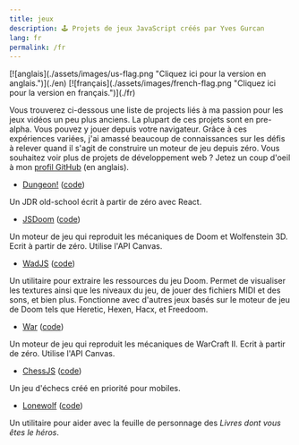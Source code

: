 ```yaml
---
title: jeux
description: 🕹️ Projets de jeux JavaScript créés par Yves Gurcan
lang: fr
permalink: /fr
---
```


<span id="flag">
[![anglais](./assets/images/us-flag.png "Cliquez ici pour la version en anglais.")](./en)
[![français](./assets/images/french-flag.png "Cliquez ici pour la version en français.")](./fr)
</span>

Vous trouverez ci-dessous une liste de projects liés à ma passion pour les jeux vidéos un peu plus anciens. La plupart de ces projets sont en pre-alpha. Vous pouvez y jouer depuis votre navigateur. Grâce à ces expériences variées, j'ai amassé beaucoup de connaissances sur les défis à relever quand il s'agit de construire un moteur de jeu depuis zéro. Vous souhaitez voir plus de projets de développement web ? Jetez un coup d'oeil à mon [profil GitHub](https://github.com/yvesgurcan) (en anglais).

- [Dungeon!](https://dungeon.yvesgurcan.com/stable) ([code](https://github.com/yvesgurcan/dungeon))

Un JDR old-school écrit à partir de zéro avec React.

- [JSDoom](https://doom.yvesgurcan.com) ([code](https://github.com/yvesgurcan/jsdoom))

Un moteur de jeu qui reproduit les mécaniques de Doom et Wolfenstein 3D. Ecrit à partir de zéro. Utilise l'API Canvas.

- [WadJS](https://wad.yvesgurcan.com) ([code](https://github.com/yvesgurcan/wadjs))

Un utilitaire pour extraire les ressources du jeu Doom. Permet de visualiser les textures ainsi que les niveaux du jeu, de jouer des fichiers MIDI et des sons, et bien plus. Fonctionne avec d'autres jeux basés sur le moteur de jeu de Doom tels que Heretic, Hexen, Hacx, et Freedoom.

- [War](https://war.yvesgurcan.com) ([code](https://github.com/yvesgurcan/war))

Un moteur de jeu qui reproduit les mécaniques de WarCraft II. Ecrit à partir de zéro. Utilise l'API Canvas.


- [ChessJS](https://chess.yvesgurcan.com) ([code](https://github.com/yvesgurcan/chess))

Un jeu d'échecs créé en priorité pour mobiles.

- [Lonewolf](https://lonewolf.yvesgurcan.com/) ([code](https://github.com/yvesgurcan/lonewolf))

Un utilitaire pour aider avec la feuille de personnage des *Livres dont vous êtes le héros*.
